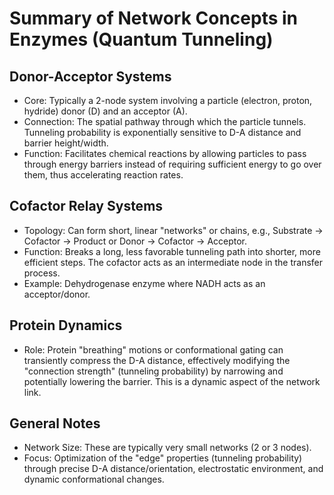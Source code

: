 # Summary of Network Concepts in Enzymes (Quantum Tunneling)

## Donor-Acceptor Systems
- Core: Typically a 2-node system involving a particle (electron, proton, hydride) donor (D) and an acceptor (A).
- Connection: The spatial pathway through which the particle tunnels. Tunneling probability is exponentially sensitive to D-A distance and barrier height/width.
- Function: Facilitates chemical reactions by allowing particles to pass through energy barriers instead of requiring sufficient energy to go over them, thus accelerating reaction rates.

## Cofactor Relay Systems
- Topology: Can form short, linear "networks" or chains, e.g., Substrate -> Cofactor -> Product or Donor -> Cofactor -> Acceptor.
- Function: Breaks a long, less favorable tunneling path into shorter, more efficient steps. The cofactor acts as an intermediate node in the transfer process.
- Example: Dehydrogenase enzyme where NADH acts as an acceptor/donor.

## Protein Dynamics
- Role: Protein "breathing" motions or conformational gating can transiently compress the D-A distance, effectively modifying the "connection strength" (tunneling probability) by narrowing and potentially lowering the barrier. This is a dynamic aspect of the network link.

## General Notes
- Network Size: These are typically very small networks (2 or 3 nodes).
- Focus: Optimization of the "edge" properties (tunneling probability) through precise D-A distance/orientation, electrostatic environment, and dynamic conformational changes.

